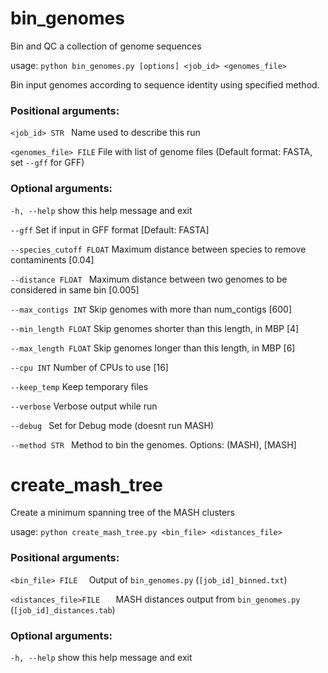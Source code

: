 
# bin_genomes
Bin and QC a collection of genome sequences

usage: `python bin_genomes.py [options] <job_id> <genomes_file>`

Bin input genomes according to sequence identity using specified method.

### Positional arguments:
  `<job_id> STR `                  Name used to describe this run
 
  `<genomes_file> FILE`               File with list of genome files (Default format: FASTA, set `--gff` for GFF)

### Optional arguments:

  `-h, --help`            show this help message and exit
  
  `--gff`                 Set if input in GFF format [Default: FASTA]
  
  `--species_cutoff FLOAT` Maximum distance between species to remove contaminents [0.04]
  
  `--distance FLOAT `     Maximum distance between two genomes to be considered in same bin [0.005]
  
  `--max_contigs INT`   Skip genomes with more than num_contigs [600]
  
  `--min_length FLOAT` Skip genomes shorter than this length, in MBP [4]
  
  `--max_length FLOAT` Skip genomes longer than this length, in MBP [6]
  
  `--cpu INT`             Number of CPUs to use [16]
  
  `--keep_temp`           Keep temporary files
  
  `--verbose`             Verbose output while run
  
  `--debug `              Set for Debug mode (doesnt run MASH)
  
  `--method STR `         Method to bin the genomes. Options: (MASH), [MASH]
  
  
# create_mash_tree

Create a minimum spanning tree of the MASH clusters

usage: `python create_mash_tree.py <bin_file> <distances_file>`

### Positional arguments:

 ` <bin_file> FILE   `     Output of `bin_genomes.py` (`[job_id]_binned.txt`)
  
  ` <distances_file>FILE    `    MASH distances output from `bin_genomes.py` (`[job_id]_distances.tab`)

### Optional arguments:

  `-h, --help`  show this help message and exit